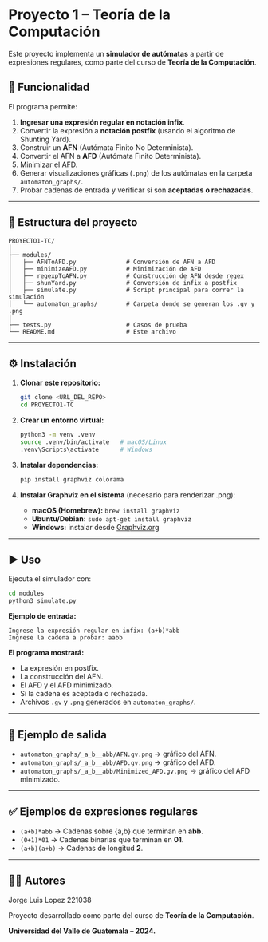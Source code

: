 # Proyecto 1 – Teoría de la Computación

Este proyecto implementa un **simulador de autómatas** a partir de expresiones regulares, como parte del curso de **Teoría de la Computación**.

## 🚀 Funcionalidad

El programa permite:

1. **Ingresar una expresión regular en notación infix**.
2. Convertir la expresión a **notación postfix** (usando el algoritmo de Shunting Yard).
3. Construir un **AFN** (Autómata Finito No Determinista).
4. Convertir el AFN a **AFD** (Autómata Finito Determinista).
5. Minimizar el AFD.
6. Generar visualizaciones gráficas (`.png`) de los autómatas en la carpeta `automaton_graphs/`.
7. Probar cadenas de entrada y verificar si son **aceptadas o rechazadas**.

---

## 📂 Estructura del proyecto

```
PROYECTO1-TC/
│
├── modules/
│   ├── AFNToAFD.py              # Conversión de AFN a AFD
│   ├── minimizeAFD.py           # Minimización de AFD
│   ├── regexpToAFN.py           # Construcción de AFN desde regex
│   ├── shunYard.py              # Conversión de infix a postfix
│   ├── simulate.py              # Script principal para correr la simulación
│   └── automaton_graphs/        # Carpeta donde se generan los .gv y .png
│
├── tests.py                     # Casos de prueba
└── README.md                    # Este archivo
```

---

## ⚙️ Instalación

1. **Clonar este repositorio:**
   ```bash
   git clone <URL_DEL_REPO>
   cd PROYECTO1-TC
   ```

2. **Crear un entorno virtual:**
   ```bash
   python3 -m venv .venv
   source .venv/bin/activate   # macOS/Linux
   .venv\Scripts\activate      # Windows
   ```

3. **Instalar dependencias:**
   ```bash
   pip install graphviz colorama
   ```

4. **Instalar Graphviz en el sistema** (necesario para renderizar .png):
   - **macOS (Homebrew):** `brew install graphviz`
   - **Ubuntu/Debian:** `sudo apt-get install graphviz`
   - **Windows:** instalar desde [Graphviz.org](https://graphviz.org/download/)

---

## ▶️ Uso

Ejecuta el simulador con:

```bash
cd modules
python3 simulate.py
```

**Ejemplo de entrada:**
```
Ingrese la expresión regular en infix: (a+b)*abb
Ingrese la cadena a probar: aabb
```

**El programa mostrará:**
- La expresión en postfix.
- La construcción del AFN.
- El AFD y el AFD minimizado.
- Si la cadena es aceptada o rechazada.
- Archivos `.gv` y `.png` generados en `automaton_graphs/`.

---

## 📸 Ejemplo de salida

- `automaton_graphs/_a_b__abb/AFN.gv.png` → gráfico del AFN.
- `automaton_graphs/_a_b__abb/AFD.gv.png` → gráfico del AFD.
- `automaton_graphs/_a_b__abb/Minimized_AFD.gv.png` → gráfico del AFD minimizado.

---

## ✅ Ejemplos de expresiones regulares

- `(a+b)*abb` → Cadenas sobre {a,b} que terminan en **abb**.
- `(0+1)*01` → Cadenas binarias que terminan en **01**.
- `(a+b)(a+b)` → Cadenas de longitud **2**.

---

## 👨‍💻 Autores
Jorge Luis Lopez 221038

Proyecto desarrollado como parte del curso de **Teoría de la Computación**.

**Universidad del Valle de Guatemala – 2024.**
